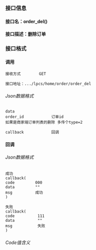 ### 接口信息
#### 接口名：order_del()
#### 接口描述：删除订单

### 接口格式

#### 调用

```
接收方式        GET
```

```
接口地址：.../lpcs/home/order/order_del
```

###### Json数据格式
```
data
order_id            订单id
如果是商家端订单列表的删除 多传个type=2

callback            回调
```

#### 回调
###### Json数据格式

```
成功
callback(
code         000
data         ""
msg          成功
)
```

```
失败
callback(
code          111
data          ""
msg           失败
)
```

###### Code值含义

```
```